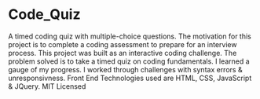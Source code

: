 # Code_Quiz
A timed coding quiz with multiple-choice questions.
The motivation for this project is to complete a coding assessment to prepare for an interview process.
This project was built as an interactive coding challenge.
The problem solved is to take a timed quiz on coding fundamentals.
I learned a gauge of my progress.
I worked through challenges with syntax errors & unresponsivness.
Front End Technologies used are HTML, CSS, JavaScript & JQuery.
MIT Licensed